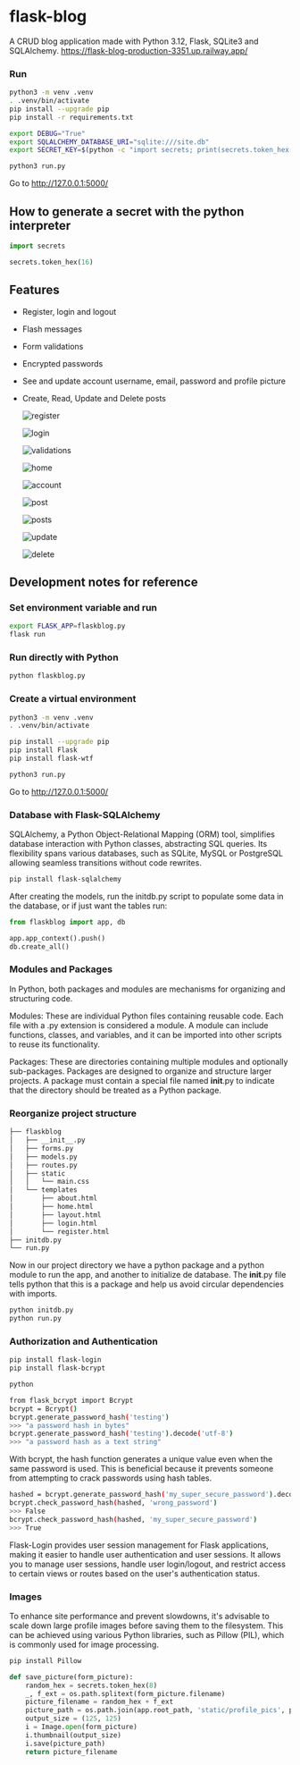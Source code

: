 # flask-blog

A CRUD blog application made with Python 3.12, Flask, SQLite3 and SQLAlchemy.
https://flask-blog-production-3351.up.railway.app/

### Run

```bash
python3 -m venv .venv
. .venv/bin/activate
pip install --upgrade pip
pip install -r requirements.txt

export DEBUG="True"
export SQLALCHEMY_DATABASE_URI="sqlite:///site.db"
export SECRET_KEY=$(python -c "import secrets; print(secrets.token_hex(16))")

python3 run.py
```

Go to http://127.0.0.1:5000/

## How to generate a secret with the python interpreter

```python
import secrets

secrets.token_hex(16)
```

## Features

- Register, login and logout
- Flash messages
- Form validations
- Encrypted passwords
- See and update account username, email, password and profile picture
- Create, Read, Update and Delete posts

  ![register](https://github.com/agustin-chavez/flask-blog/assets/39955956/846797ec-c244-4534-b67f-04c31a8b7e94)

  ![login](https://github.com/agustin-chavez/flask-blog/assets/39955956/f6e54f8c-82fb-4d58-a38b-a16cba767303)

  ![validations](https://github.com/agustin-chavez/flask-blog/assets/39955956/f6e3ac4f-e347-4f3f-86c1-92524cbc574f)

  ![home](https://github.com/agustin-chavez/flask-blog/assets/39955956/c2463aa0-ce38-494b-9c8f-21f30d258fcf)

  ![account](https://github.com/agustin-chavez/flask-blog/assets/39955956/cd2e5eea-df0a-477e-9952-f3b622dbda95)

  ![post](https://github.com/agustin-chavez/flask-blog/assets/39955956/701f2d72-394f-430b-8dfd-611f8bcb3a66)

  ![posts](https://github.com/agustin-chavez/flask-blog/assets/39955956/63eb7081-e7c1-44ef-8a0a-05154ea33a9a)

  ![update](https://github.com/agustin-chavez/flask-blog/assets/39955956/e4347a6a-99eb-427e-a5e9-2027796ece1f)

  ![delete](https://github.com/agustin-chavez/flask-blog/assets/39955956/5843b1e3-0631-4ab8-932d-6c63455fd39c)

## Development notes for reference

### Set environment variable and run

```bash
export FLASK_APP=flaskblog.py
flask run
```

### Run directly with Python

```bash
python flaskblog.py
```

### Create a virtual environment

```bash
python3 -m venv .venv
. .venv/bin/activate

pip install --upgrade pip
pip install Flask
pip install flask-wtf

python3 run.py
```

Go to http://127.0.0.1:5000/

### Database with Flask-SQLAlchemy

SQLAlchemy, a Python Object-Relational Mapping (ORM) tool, simplifies database interaction with Python classes,
abstracting SQL queries. Its flexibility spans various databases, such as SQLite, MySQL or PostgreSQL allowing seamless
transitions without code rewrites.

```bash
pip install flask-sqlalchemy
```

After creating the models, run the initdb.py script to populate some data in the database, or if just want the tables
run:

```python
from flaskblog import app, db

app.app_context().push()
db.create_all()
```

### Modules and Packages

In Python, both packages and modules are mechanisms for organizing and structuring code.

Modules: These are individual Python files containing reusable code. Each file with a .py extension is considered a
module. A module can include functions, classes, and variables, and it can be imported into other scripts to reuse its
functionality.

Packages: These are directories containing multiple modules and optionally sub-packages. Packages are designed to
organize and structure larger projects. A package must contain a special file named __init__.py to indicate that the
directory should be treated as a Python package.

### Reorganize project structure

```bash
├── flaskblog
│   ├── __init__.py
│   ├── forms.py
│   ├── models.py
│   ├── routes.py
│   ├── static
│   │   └── main.css
│   └── templates
│       ├── about.html
│       ├── home.html
│       ├── layout.html
│       ├── login.html
│       └── register.html
├── initdb.py
└── run.py
```

Now in our project directory we have a python package and a python module to run the app, and another to initialize de
database.
The __init__.py file tells python that this is a package and help us avoid circular dependencies with imports.

```bash
python initdb.py
python run.py
```

### Authorization and Authentication

```bash
pip install flask-login
pip install flask-bcrypt

python

from flask_bcrypt import Bcrypt
bcrypt = Bcrypt()
bcrypt.generate_password_hash('testing')
>>> "a password hash in bytes"
bcrypt.generate_password_hash('testing').decode('utf-8')
>>> "a password hash as a text string"
```

With bcrypt, the hash function generates a unique value even when the same password is used. This is beneficial because
it prevents someone from attempting to crack passwords using hash tables.

```bash
hashed = bcrypt.generate_password_hash('my_super_secure_password').decode('utf-8')
bcrypt.check_password_hash(hashed, 'wrong_password')
>>> False
bcrypt.check_password_hash(hashed, 'my_super_secure_password')
>>> True
```

Flask-Login provides user session management for Flask applications, making it easier to handle user authentication and
user sessions. It allows you to manage user sessions, handle user login/logout, and restrict access to certain views or
routes based on the user's authentication status.

### Images

To enhance site performance and prevent slowdowns, it's advisable to scale down large profile images before saving them
to the filesystem. This can be achieved using various Python libraries, such as Pillow (PIL), which is commonly used for
image processing.

```bash
pip install Pillow
```

```python
def save_picture(form_picture):
    random_hex = secrets.token_hex(8)
    _, f_ext = os.path.splitext(form_picture.filename)
    picture_filename = random_hex + f_ext
    picture_path = os.path.join(app.root_path, 'static/profile_pics', picture_filename)
    output_size = (125, 125)
    i = Image.open(form_picture)
    i.thumbnail(output_size)
    i.save(picture_path)
    return picture_filename
```
